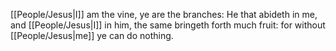 [[People/Jesus\|I]] am the vine, ye are the branches: He that abideth in me, and [[People/Jesus\|I]] in him, the same bringeth forth much fruit: for without [[People/Jesus\|me]] ye can do nothing.
